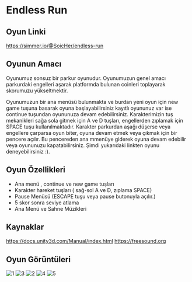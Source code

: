 # Endless Run

## Oyun Linki
https://simmer.io/@SoicHer/endless-run

## Oyunun Amacı
Oyunumuz sonsuz bir parkur oyunudur. Oyunumuzun genel amacı parkurdaki engelleri aşarak platformda bulunan coinleri toplayarak skorumuzu yükseltmektir. 

Oyunumuzun bir ana menüsü bulunmakta ve burdan yeni oyun için new game tuşuna basarak oyuna başlayabilirsiniz kayıtlı oyununuz var ise continue tuşundan oyununuza devam edebilirsiniz. Karakterimizin tuş mekanikleri sağa sola gitmek için A ve D tuşları, engellerden zıplamak için SPACE tuşu kullanılmaktadır. Karakter parkurdan aşağı düşerse veya engellere çarparsa oyun biter, oyuna devam etmek veya çıkmak için bir pencere açılır. Bu pencereden ana mmenüye giderek oyuna devam edebilir veya oyununuzu kapatabilirsiniz. Şimdi yukarıdaki linkten oyunu deneyebilirsiniz :).

## Oyun Özellikleri
- Ana menü , continue ve new game tuşları
- Karakter hareket tuşları ( sağ-sol A ve D, zıplama SPACE)
- Pause Menüsü (ESCAPE tuşu veya pause butonuyla açılır.)
- 5 skor sonra seviye atlama
- Ana Menü ve Sahne Müzikleri

## Kaynaklar
https://docs.unity3d.com/Manual/index.html
https://freesound.org

## Oyun Görüntüleri
![1](https://user-images.githubusercontent.com/56169407/150675900-5d655152-b057-459f-b1d7-7b84c9567437.png)
![3](https://user-images.githubusercontent.com/56169407/150675902-c963feec-8ea6-4436-9fb1-3000f7911c01.png)
![2](https://user-images.githubusercontent.com/56169407/150675937-76bde786-55a6-4d83-b123-7f7c860b3b8f.png)
![4](https://user-images.githubusercontent.com/56169407/150675909-4e8fa7da-4f60-403f-acec-b0f23c1bdf59.png)
![5](https://user-images.githubusercontent.com/56169407/150675913-4264e22d-730a-42f9-82bb-96eacbdc3900.png)
